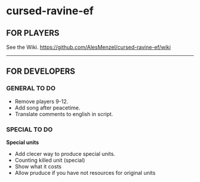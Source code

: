 # cursed-ravine-ef
## FOR PLAYERS
See the Wiki.
https://github.com/AlesMenzel/cursed-ravine-ef/wiki

***
## FOR DEVELOPERS

### GENERAL TO DO
* Remove players 9-12.
* Add song after peacetime.
* Translate comments to english in script.

### SPECIAL TO DO

**Special units**
* Add clecer way to produce special units.
* Counting killed unit (special)
* Show what it costs
* Allow pruduce if you have not resources for original units
